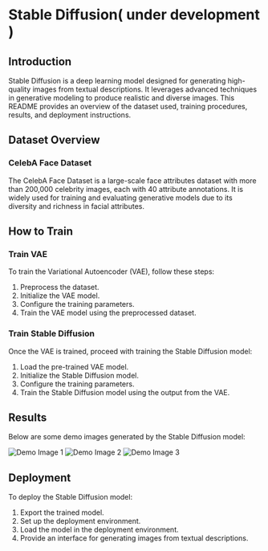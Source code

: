 # Stable Diffusion( under development )

## Introduction
Stable Diffusion is a deep learning model designed for generating high-quality images from textual descriptions. It leverages advanced techniques in generative modeling to produce realistic and diverse images. This README provides an overview of the dataset used, training procedures, results, and deployment instructions.

## Dataset Overview
### CelebA Face Dataset
The CelebA Face Dataset is a large-scale face attributes dataset with more than 200,000 celebrity images, each with 40 attribute annotations. It is widely used for training and evaluating generative models due to its diversity and richness in facial attributes.

## How to Train

### Train VAE
To train the Variational Autoencoder (VAE), follow these steps:
1. Preprocess the dataset.
2. Initialize the VAE model.
3. Configure the training parameters.
4. Train the VAE model using the preprocessed dataset.

### Train Stable Diffusion
Once the VAE is trained, proceed with training the Stable Diffusion model:
1. Load the pre-trained VAE model.
2. Initialize the Stable Diffusion model.
3. Configure the training parameters.
4. Train the Stable Diffusion model using the output from the VAE.

## Results
Below are some demo images generated by the Stable Diffusion model:

![Demo Image 1](path/to/demo_image1.png)
![Demo Image 2](path/to/demo_image2.png)
![Demo Image 3](path/to/demo_image3.png)

## Deployment
To deploy the Stable Diffusion model:
1. Export the trained model.
2. Set up the deployment environment.
3. Load the model in the deployment environment.
4. Provide an interface for generating images from textual descriptions.
